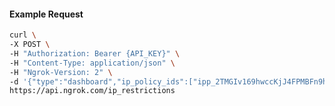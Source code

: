 <!-- Code generated for API Clients. DO NOT EDIT. -->
#### Example Request
```bash
curl \
-X POST \
-H "Authorization: Bearer {API_KEY}" \
-H "Content-Type: application/json" \
-H "Ngrok-Version: 2" \
-d '{"type":"dashboard","ip_policy_ids":["ipp_2TMGIv169hwccKjJ4FPMBFn9hK4"]}' \
https://api.ngrok.com/ip_restrictions
